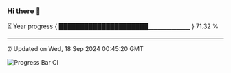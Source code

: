### Hi there 👋

⏳ Year progress { █████████████████████▁▁▁▁▁▁▁▁▁ } 71.32 %

---

⏰ Updated on Wed, 18 Sep 2024 00:45:20 GMT

![Progress Bar CI](https://github.com/Shyam-Makwana/GitHub-Actions-Demo/workflows/Progress%20Bar%20CI/badge.svg)
